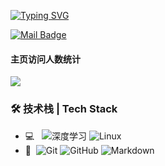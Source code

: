 [![Typing SVG](https://readme-typing-svg.demolab.com?font=Fira+Code&pause=1000&width=435&lines=Hi%2C+I+am+moguw;I'm+trying+to+be+a+part+of+Datawhale)](https://git.io/typing-svg)

[![Mail Badge](https://img.shields.io/badge/-weiyiding0@gmail.com-c14438?style=flat&logo=Gmail&logoColor=white&link=mailto:weiyiding0@gmail.com)](mailto:weiyiding0@gmail.com)

#### 主页访问人数统计

![](https://count.getloli.com/get/@Mieluoxxx.github.readme)

### 🛠 技术栈 | Tech Stack

- 💻 &#160; ![深度学习](https://img.shields.io/badge/-深度学习-333333?style=flat&logo=深度学习&logoColor=007396)
![Linux](https://img.shields.io/badge/-Linux-333333?style=flat&logo=Linux&logoColor=FCC624)
- 🔧 &#160;![Git](https://img.shields.io/badge/-Git-333333?style=flat&logo=git)
![GitHub](https://img.shields.io/badge/-GitHub-333333?style=flat&logo=github)
![Markdown](https://img.shields.io/badge/-Markdown-333333?style=flat&logo=markdown)
